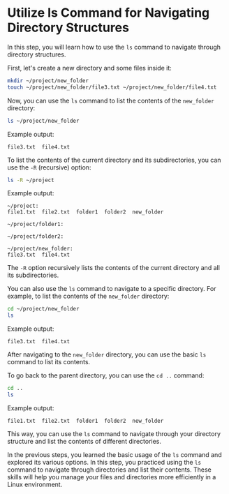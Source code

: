 # Utilize ls Command for Navigating Directory Structures

In this step, you will learn how to use the `ls` command to navigate through directory structures.

First, let's create a new directory and some files inside it:

```bash
mkdir ~/project/new_folder
touch ~/project/new_folder/file3.txt ~/project/new_folder/file4.txt
```

Now, you can use the `ls` command to list the contents of the `new_folder` directory:

```bash
ls ~/project/new_folder
```

Example output:

```
file3.txt  file4.txt
```

To list the contents of the current directory and its subdirectories, you can use the `-R` (recursive) option:

```bash
ls -R ~/project
```

Example output:

```
~/project:
file1.txt  file2.txt  folder1  folder2  new_folder

~/project/folder1:

~/project/folder2:

~/project/new_folder:
file3.txt  file4.txt
```

The `-R` option recursively lists the contents of the current directory and all its subdirectories.

You can also use the `ls` command to navigate to a specific directory. For example, to list the contents of the `new_folder` directory:

```bash
cd ~/project/new_folder
ls
```

Example output:

```
file3.txt  file4.txt
```

After navigating to the `new_folder` directory, you can use the basic `ls` command to list its contents.

To go back to the parent directory, you can use the `cd ..` command:

```bash
cd ..
ls
```

Example output:

```
file1.txt  file2.txt  folder1  folder2  new_folder
```

This way, you can use the `ls` command to navigate through your directory structure and list the contents of different directories.

In the previous steps, you learned the basic usage of the `ls` command and explored its various options. In this step, you practiced using the `ls` command to navigate through directories and list their contents. These skills will help you manage your files and directories more efficiently in a Linux environment.
